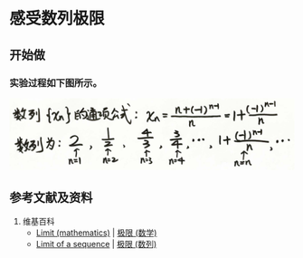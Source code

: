 # 感受数列极限

## 开始做

### 实验过程如下图所示。

![](/images/函数与解析几何/函数与极限/感受数列极限/1a1.jpg)

## 参考文献及资料

1. 维基百科
	- [Limit (mathematics)](https://en.wikipedia.org/wiki/Limit_(mathematics)) | [极限 (数学)](https://zh.wikipedia.org/wiki/%E6%9E%81%E9%99%90_(%E6%95%B0%E5%AD%A6)) 
	- [Limit of a sequence](https://en.wikipedia.org/wiki/Limit_of_a_sequence) | [极限 (数列)](https://zh.wikipedia.org/wiki/極限_(數列))

